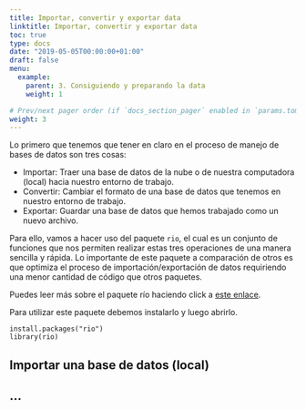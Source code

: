 ```yaml
---
title: Importar, convertir y exportar data
linktitle: Importar, convertir y exportar data
toc: true
type: docs
date: "2019-05-05T00:00:00+01:00"
draft: false
menu:
  example:
    parent: 3. Consiguiendo y preparando la data
    weight: 1

# Prev/next pager order (if `docs_section_pager` enabled in `params.toml`)
weight: 3
---
```


Lo primero que tenemos que tener en claro en el proceso de manejo de bases de datos son tres cosas:

- Importar: Traer una base de datos de la nube o de nuestra computadora (local) hacia nuestro entorno de trabajo.
- Convertir: Cambiar el formato de una base de datos que tenemos en nuestro entorno de trabajo.
- Exportar: Guardar una base de datos que hemos trabajado como un nuevo archivo. 

Para ello, vamos a hacer uso del paquete `rio`, el cual es un conjunto de funciones que nos permiten realizar estas tres operaciones de una manera sencilla y rápida. Lo importante de este paquete a comparación de otros es que optimiza el proceso de importación/exportación de datos requiriendo una menor cantidad de código que otros paquetes. 

Puedes leer más sobre el paquete río haciendo click a [este enlace](https://www.rdocumentation.org/packages/rio/versions/0.5.16).

Para utilizar este paquete debemos instalarlo y luego abrirlo.

    install.packages("rio")
    library(rio)

## Importar una base de datos (local)





## ...


